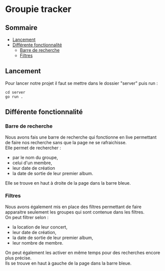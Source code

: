 # Groupie tracker

## Sommaire

- [Lancement](#p1)
- [Différente fonctionnalité](#p2)
    - [Barre de recherche](#p2.1)
    - [Filtres](#p2.2)

## Lancement <a name="p1"></a>

Pour lancer notre projet il faut se mettre dans le dossier "server" puis run :
```
cd server
go run .
``` 

## Différente fonctionnalité <a name="p2"></a>

### Barre de recherche <a name="p2.1"></a>

Nous avons fais une barre de recherche qui fonctionne en live permettant de faire nos recherche sans que la page ne se rafraichisse.  
Elle permet de rechercher : 
- par le nom du groupe,  
- celui d'un membre,  
- leur date de création  
- la date de sortie de leur premier album.  

Elle se trouve en haut à droite de la page dans la barre bleue.  

### Filtres <a name="p2.2"></a>

Nous avons également mis en place des filtres permettant de faire apparaitre seulement les groupes qui sont contenue dans les filtres.  
On peut filtrer selon : 
- la location de leur concert,  
- leur date de création,  
- la date de sortie de leur premier album,  
- leur nombre de membre.  

On peut également les activer en même temps pour des recherches encore plus précise.  
Ils se trouve en haut à gauche de la page dans la barre bleue.  
